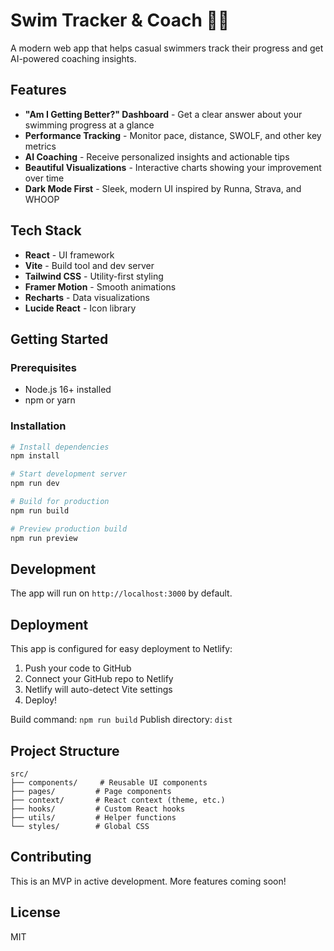 # Swim Tracker & Coach 🏊‍♂️

A modern web app that helps casual swimmers track their progress and get AI-powered coaching insights.

## Features

- **"Am I Getting Better?" Dashboard** - Get a clear answer about your swimming progress at a glance
- **Performance Tracking** - Monitor pace, distance, SWOLF, and other key metrics
- **AI Coaching** - Receive personalized insights and actionable tips
- **Beautiful Visualizations** - Interactive charts showing your improvement over time
- **Dark Mode First** - Sleek, modern UI inspired by Runna, Strava, and WHOOP

## Tech Stack

- **React** - UI framework
- **Vite** - Build tool and dev server
- **Tailwind CSS** - Utility-first styling
- **Framer Motion** - Smooth animations
- **Recharts** - Data visualizations
- **Lucide React** - Icon library

## Getting Started

### Prerequisites

- Node.js 16+ installed
- npm or yarn

### Installation

```bash
# Install dependencies
npm install

# Start development server
npm run dev

# Build for production
npm run build

# Preview production build
npm run preview
```

## Development

The app will run on `http://localhost:3000` by default.

## Deployment

This app is configured for easy deployment to Netlify:

1. Push your code to GitHub
2. Connect your GitHub repo to Netlify
3. Netlify will auto-detect Vite settings
4. Deploy!

Build command: `npm run build`
Publish directory: `dist`

## Project Structure

```
src/
├── components/     # Reusable UI components
├── pages/         # Page components
├── context/       # React context (theme, etc.)
├── hooks/         # Custom React hooks
├── utils/         # Helper functions
└── styles/        # Global CSS
```

## Contributing

This is an MVP in active development. More features coming soon!

## License

MIT
